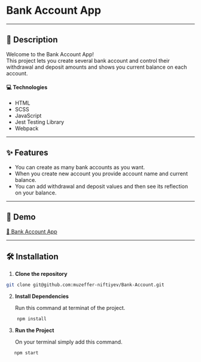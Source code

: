 # Bank Account App

---

## 📝 Description

Welcome to the Bank Account App! <br>
This project lets you create several bank account and control their withdrawal and deposit amounts and shows you current balance on each account.

#### 💻 Technologies

- HTML
- SCSS
- JavaScript
- Jest Testing Library
- Webpack

---

## ✨ Features

- You can create as many bank accounts as you want.
- When you create new account you provide account name and current balance.
- You can add withdrawal and deposit values and then see its reflection on your balance.

---

## 🚀 Demo

[🔗 Bank Account App](https://bank-account-1.netlify.app)

---

## 🛠 Installation

1. **Clone the repository**

```bash
git clone git@github.com:muzeffer-niftiyev/Bank-Account.git
```

2. **Install Dependencies**
   
   Run this command at terminat of the project.

```bash
    npm install
```

3. **Run the Project**
   
   On your terminal simply add this command.

```bash
   npm start
```
